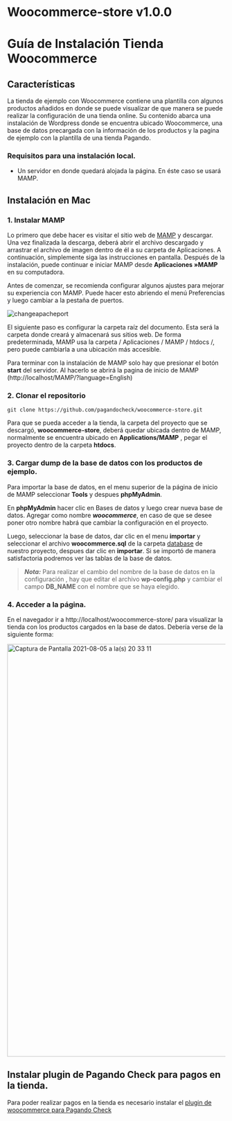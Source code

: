 # Woocommerce-store v1.0.0

# Guía de Instalación Tienda Woocommerce

## Características
La tienda de ejemplo con Woocommerce contiene una plantilla con algunos productos añadidos en donde se puede visualizar de que manera se puede realizar la configuración de una tienda online. Su contenido abarca una instalación de Wordpress donde se encuentra ubicado Woocommerce, una base de datos precargada con la información de los productos y la pagina de ejemplo con la plantilla de una tienda Pagando.

### Requisitos para una instalación local.
- Un servidor en donde quedará alojada la página. En éste caso se usará MAMP.

## Instalación en Mac

### 1. Instalar MAMP

Lo primero que debe hacer es visitar el sitio web de [MAMP](https://www.mamp.info/en/mac/) y descargar. Una vez finalizada la descarga, deberá abrir el archivo descargado y arrastrar el archivo de imagen dentro de él a su carpeta de Aplicaciones. A continuación, simplemente siga las instrucciones en pantalla.
Después de la instalación, puede continuar e iniciar MAMP desde **Aplicaciones »MAMP** en su computadora.

Antes de comenzar, se recomienda configurar algunos ajustes para mejorar su experiencia con MAMP. Puede hacer esto abriendo el menú Preferencias y luego cambiar a la pestaña de puertos.

![changeapacheport](https://user-images.githubusercontent.com/88348069/128447300-023fbd7e-c5c3-4443-ae15-f6a3c51db855.png)

El siguiente paso es configurar la carpeta raíz del documento. Esta será la carpeta donde creará y almacenará sus sitios web. De forma predeterminada, MAMP usa la carpeta / Aplicaciones / MAMP / htdocs /, pero puede cambiarla a una ubicación más accesible.

Para terminar con la instalación de MAMP solo hay que presionar el botón **start** del servidor. Al hacerlo se abrirá la pagina de inicio de MAMP (http://localhost/MAMP/?language=English)

### 2. Clonar el repositorio

```
git clone https://github.com/pagandocheck/woocommerce-store.git
```
Para que se pueda acceder a la tienda, la carpeta del proyecto que se descargó, **woocommerce-store**, deberá quedar ubicada dentro de MAMP, normalmente se encuentra ubicado en **Applications/MAMP** , pegar el proyecto dentro de la carpeta **htdocs**.

### 3. Cargar dump de la base de datos con los productos de ejemplo.
Para importar la base de datos, en el menu superior de la página de inicio de MAMP seleccionar **Tools** y despues **phpMyAdmin**.

En **phpMyAdmin** hacer clic en Bases de datos y luego crear nueva base de datos. Agregar como nombre ***woocommerce***, en caso de que se desee poner otro nombre habrá que cambiar la configuración en el proyecto.

Luego, seleccionar la base de datos, dar clic en el menu **importar** y seleccionar el archivo **woocommerce.sql** de la carpeta [database](../../database/woocommerce.sql) de nuestro proyecto, despues dar clic en **importar**. Si se importó de manera satisfactoria podremos ver las tablas de la base de datos.

> **_Nota:_**
Para realizar el cambio del nombre de la base de datos en la configuración , hay que editar el archivo **wp-config.php** y cambiar el campo **DB_NAME** con el nombre que se haya elegido.

### 4. Acceder a la página.
En el navegador ir a http://localhost/woocommerce-store/ para visualizar la tienda con los productos cargados en la base de datos. Debería verse de la siguiente forma: 

<img width="950" alt="Captura de Pantalla 2021-08-05 a la(s) 20 33 11" src="https://user-images.githubusercontent.com/88348069/128447095-2bf718d3-44d4-4b45-b5de-562cef808c27.png">

## Instalar plugin de Pagando Check para pagos en la tienda.
Para poder realizar pagos en la tienda es necesario instalar el [plugin de woocommerce para Pagando Check](https://gitlab.com/pagandocheck/plugin-pagandocheck-woocommerce)

